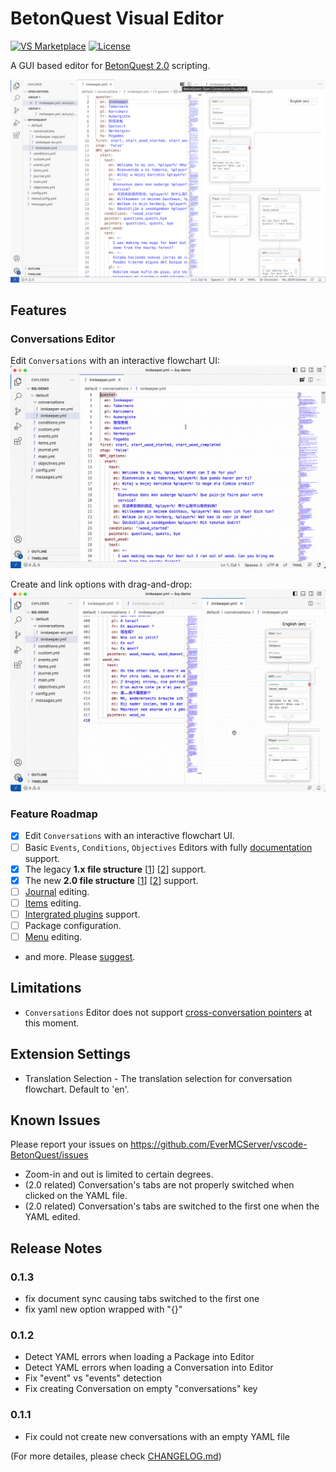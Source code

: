 # BetonQuest Visual Editor

[![VS Marketplace](https://img.shields.io/visual-studio-marketplace/v/EverMC.betonquest?color=brightgreen&label=VS%20Marketplace&logo=visual-studio-code&style=flat-square)](https://marketplace.visualstudio.com/items?itemName=EverMC.betonquest)
[![License](https://img.shields.io/badge/license-AGPL--3.0-blue?style=flat-square)](https://github.com/EverMCServer/vscode-BetonQuest/blob/main/LICENSE)


A GUI based editor for [BetonQuest 2.0](https://github.com/BetonQuest/BetonQuest) scripting.

![conversation editor](assets/screenshot-conversation-light.jpg)

## Features

### Conversations Editor

Edit `Conversations` with an interactive flowchart UI:
![demo](assets/screenshot-demo-conversation.gif)

Create and link options with drag-and-drop:
![demo](assets/screenshot-demo-conversation-new-option.gif)


### Feature Roadmap
- [x] Edit `Conversations` with an interactive flowchart UI.
- [ ] Basic `Events`, `Conditions`, `Objectives` Editors with fully [documentation](https://docs.betonquest.org/2.0-DEV/Documentation/Overview/) support.
- [x] The legacy **1.x file structure** \[[1](https://docs.betonquest.org/1.12/User-Documentation/Reference/#packages)\] \[[2](https://docs.betonquest.org/1.12/User-Documentation/Conversations/)\] support.
- [x] The new **2.0 file structure** \[[1](https://docs.betonquest.org/2.0-DEV/Documentation/Scripting/Packages-%26-Templates/)\] \[[2](https://docs.betonquest.org/2.0-DEV/Tutorials/Syntax/Quest-Packages/)\] support.
- [ ] [Journal](https://docs.betonquest.org/2.0-DEV/Documentation/Features/Journal/) editing.
- [ ] [Items](https://docs.betonquest.org/2.0-DEV/Documentation/Features/Items/) editing.
- [ ] [Intergrated plugins](https://docs.betonquest.org/2.0-DEV/Documentation/Scripting/Building-Blocks/Integration-List/) support.
- [ ] Package configuration.
- [ ] [Menu](https://docs.betonquest.org/2.0-DEV/Documentation/Features/Menus/Menu/) editing.
- and more. Please [suggest](https://github.com/EverMCServer/vscode-BetonQuest/issues).

## Limitations

- `Conversations` Editor does not support [cross-conversation pointers](https://docs.betonquest.org/2.0-DEV/Documentation/Features/Conversations/#cross-conversation-pointers) at this moment.

## Extension Settings

- Translation Selection - The translation selection for conversation flowchart. Default to 'en'.

## Known Issues

Please report your issues on https://github.com/EverMCServer/vscode-BetonQuest/issues

- Zoom-in and out is limited to certain degrees.
- (2.0 related) Conversation's tabs are not properly switched when clicked on the YAML file.
- (2.0 related) Conversation's tabs are switched to the first one when the YAML edited.

## Release Notes

### 0.1.3
- fix document sync causing tabs switched to the first one
- fix yaml new option wrapped with "{}"

### 0.1.2
- Detect YAML errors when loading a Package into Editor
- Detect YAML errors when loading a Conversation into Editor
- Fix "event" vs "events" detection
- Fix creating Conversation on empty "conversations" key

### 0.1.1
- Fix could not create new conversations with an empty YAML file

(For more detailes, please check [CHANGELOG.md](CHANGELOG.md))
